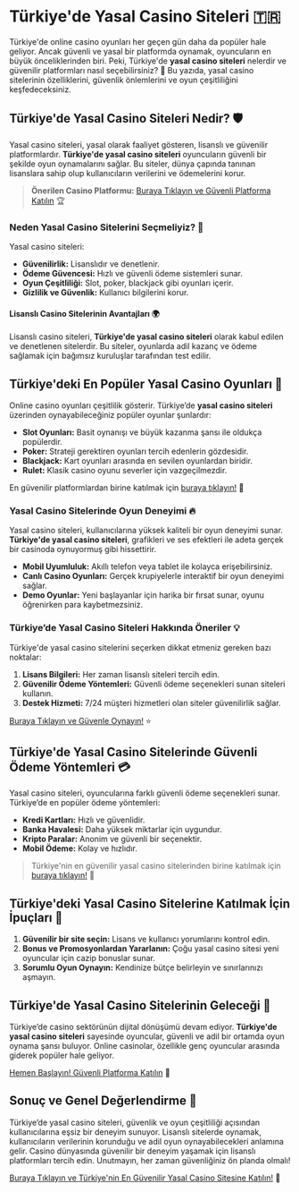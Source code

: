 # Türkiye'de Yasal Casino Siteleri 🇹🇷

Türkiye'de online casino oyunları her geçen gün daha da popüler hale geliyor. Ancak güvenli ve yasal bir platformda oynamak, oyuncuların en büyük önceliklerinden biri. Peki, Türkiye'de **yasal casino siteleri** nelerdir ve güvenilir platformları nasıl seçebilirsiniz? 🎰 Bu yazıda, yasal casino sitelerinin özelliklerini, güvenlik önlemlerini ve oyun çeşitliliğini keşfedeceksiniz.

## Türkiye'de Yasal Casino Siteleri Nedir? 🛡️

Yasal casino siteleri, yasal olarak faaliyet gösteren, lisanslı ve güvenilir platformlardır. **Türkiye'de yasal casino siteleri** oyuncuların güvenli bir şekilde oyun oynamalarını sağlar. Bu siteler, dünya çapında tanınan lisanslara sahip olup kullanıcıların verilerini ve ödemelerini korur. 

> **Önerilen Casino Platformu:** [Buraya Tıklayın ve Güvenli Platforma Katılın](https://casinotr.link/gWCRZ4) 🏆

### Neden Yasal Casino Sitelerini Seçmeliyiz? 🎲

Yasal casino siteleri:
- **Güvenilirlik:** Lisanslıdır ve denetlenir.
- **Ödeme Güvencesi:** Hızlı ve güvenli ödeme sistemleri sunar.
- **Oyun Çeşitliliği:** Slot, poker, blackjack gibi oyunları içerir.
- **Gizlilik ve Güvenlik:** Kullanıcı bilgilerini korur.

#### Lisanslı Casino Sitelerinin Avantajları 🌍

Lisanslı casino siteleri, **Türkiye'de yasal casino siteleri** olarak kabul edilen ve denetlenen sitelerdir. Bu siteler, oyunlarda adil kazanç ve ödeme sağlamak için bağımsız kuruluşlar tarafından test edilir.

## Türkiye'deki En Popüler Yasal Casino Oyunları 🎰

Online casino oyunları çeşitlilik gösterir. Türkiye’de **yasal casino siteleri** üzerinden oynayabileceğiniz popüler oyunlar şunlardır:
- **Slot Oyunları:** Basit oynanışı ve büyük kazanma şansı ile oldukça popülerdir.
- **Poker:** Strateji gerektiren oyunları tercih edenlerin gözdesidir.
- **Blackjack:** Kart oyunları arasında en sevilen oyunlardan biridir.
- **Rulet:** Klasik casino oyunu severler için vazgeçilmezdir.

En güvenilir platformlardan birine katılmak için [buraya tıklayın!](https://casinotr.link/gWCRZ4) 🎉

### Yasal Casino Sitelerinde Oyun Deneyimi 🔥

Yasal casino siteleri, kullanıcılarına yüksek kaliteli bir oyun deneyimi sunar. **Türkiye'de yasal casino siteleri**, grafikleri ve ses efektleri ile adeta gerçek bir casinoda oynuyormuş gibi hissettirir.

- **Mobil Uyumluluk:** Akıllı telefon veya tablet ile kolayca erişebilirsiniz.
- **Canlı Casino Oyunları:** Gerçek krupiyelerle interaktif bir oyun deneyimi sağlar.
- **Demo Oyunlar:** Yeni başlayanlar için harika bir fırsat sunar, oyunu öğrenirken para kaybetmezsiniz.

### Türkiye’de Yasal Casino Siteleri Hakkında Öneriler 💡

Türkiye'de yasal casino sitelerini seçerken dikkat etmeniz gereken bazı noktalar:
1. **Lisans Bilgileri:** Her zaman lisanslı siteleri tercih edin.
2. **Güvenilir Ödeme Yöntemleri:** Güvenli ödeme seçenekleri sunan siteleri kullanın.
3. **Destek Hizmeti:** 7/24 müşteri hizmetleri olan siteler güvenilirlik sağlar.

[Buraya Tıklayın ve Güvenle Oynayın!](https://casinotr.link/gWCRZ4) ⭐

## Türkiye'de Yasal Casino Sitelerinde Güvenli Ödeme Yöntemleri 💳

Yasal casino siteleri, oyuncularına farklı güvenli ödeme seçenekleri sunar. Türkiye’de en popüler ödeme yöntemleri:
- **Kredi Kartları:** Hızlı ve güvenlidir.
- **Banka Havalesi:** Daha yüksek miktarlar için uygundur.
- **Kripto Paralar:** Anonim ve güvenli bir seçenektir.
- **Mobil Ödeme:** Kolay ve hızlıdır.

> Türkiye'nin en güvenilir yasal casino sitelerinden birine katılmak için [buraya tıklayın!](https://casinotr.link/gWCRZ4) 🎈

## Türkiye'deki Yasal Casino Sitelerine Katılmak İçin İpuçları 🎯

1. **Güvenilir bir site seçin:** Lisans ve kullanıcı yorumlarını kontrol edin.
2. **Bonus ve Promosyonlardan Yararlanın:** Çoğu yasal casino sitesi yeni oyuncular için cazip bonuslar sunar.
3. **Sorumlu Oyun Oynayın:** Kendinize bütçe belirleyin ve sınırlarınızı aşmayın.

## Türkiye'de Yasal Casino Sitelerinin Geleceği 🚀

Türkiye’de casino sektörünün dijital dönüşümü devam ediyor. **Türkiye'de yasal casino siteleri** sayesinde oyuncular, güvenli ve adil bir ortamda oyun oynama şansı buluyor. Online casinolar, özellikle genç oyuncular arasında giderek popüler hale geliyor.

[Hemen Başlayın! Güvenli Platforma Katılın](https://casinotr.link/gWCRZ4) 🎉

## Sonuç ve Genel Değerlendirme 📌

Türkiye’de yasal casino siteleri, güvenlik ve oyun çeşitliliği açısından kullanıcılarına eşsiz bir deneyim sunuyor. Lisanslı sitelerde oynamak, kullanıcıların verilerinin korunduğu ve adil oyun oynayabilecekleri anlamına gelir. Casino dünyasında güvenilir bir deneyim yaşamak için lisanslı platformları tercih edin. Unutmayın, her zaman güvenliğiniz ön planda olmalı!

[Buraya Tıklayın ve Türkiye'nin En Güvenilir Yasal Casino Sitesine Katılın!](https://casinotr.link/gWCRZ4) 🚀
